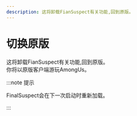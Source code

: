 ```yaml
---
description: 这将卸载FianSuspect有关功能,回到原版。
---
```


# 切换原版

这将卸载FianSuspect有关功能,回到原版。\
你将以原版客户端游玩AmongUs。

:::note 提示

FinalSuspect会在下一次启动时重新加载。

:::